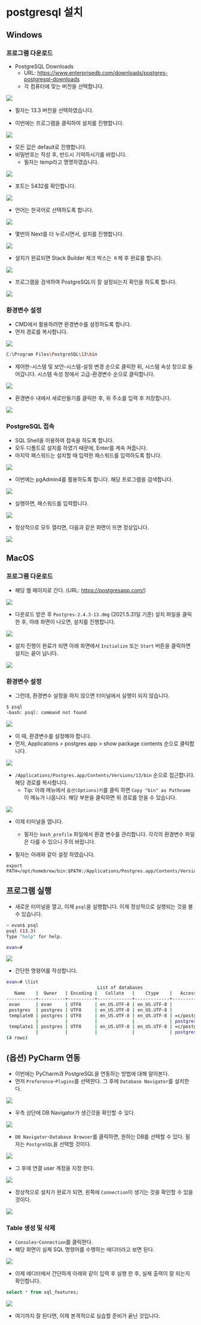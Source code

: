 # postgresql 설치
## Windows 
### 프로그램 다운로드
- PostgreSQL Downloads
    + URL: https://www.enterprisedb.com/downloads/postgres-postgresql-downloads
    + 각 컴퓨터에 맞는 버전을 선택합니다.
  
![](img/windows/install_01.png)

- 필자는 13.3 버전을 선택하였습니다. 

- 이번에는 프로그램을 클릭하여 설치를 진행합니다. 

![](img/windows/install_01.png)

- 모든 값은 default로 진행합니다. 
- 비밀번호는 작성 후, 반드시 기억하시기를 바랍니다. 
  + 필자는 temp라고 명명하였습니다.
  
![](img/windows/install_03.png)

- 포트는 5432를 확인합니다. 

![](img/windows/install_04.png)

- 언어는 한국어로 선택하도록 합니다. 

![](img/windows/install_05.png)

- 몇번의 Next를 더 누르시면서, 설치를 진행합니다. 

![](img/windows/install_06.png)

- 설치가 완료되면 Stack Builder 체크 박스는 ㅎ제 후 완료를 합니다. 

![](img/windows/install_07.png)

- 프로그램을 검색하여 PostgreSQL이 잘 설정되는지 확인을 하도록 합니다. 

![](img/windows/install_08.png)

### 환경변수 설정
- CMD에서 활용하려면 환경변수를 설정하도록 합니다. 
- 먼저 경로를 복사합니다.

![](img/windows/install_09.png)

```bash 
C:\Program Files\PostgreSQL\13\bin
```

- 제어판-시스템 및 보안-시스템-설정 변경 순으로 클릭한 뒤, 시스템 속성 창으로 들어갑니다. 시스템 속성 창에서 고급-환경변수 순으로 클릭합니다. 

![](img/windows/install_10.png)

- 환경변수 내에서 새로만들기를 클릭한 후, 위 주소를 입력 후 저장합니다. 

![](img/windows/install_11.png)

### PostgreSQL 접속
- SQL Shell을 이용하여 접속을 하도록 합니다. 
- 모두 디폴트로 설치를 하였기 때문에, Enter를 계속 쳐줍니다. 
- 마지막 패스워드는 설치할 때 입력한 패스워드를 입력하도록 합니다. 

![](img/windows/install_12.png)

- 이번에는 pgAdmin4를 활용하도록 합니다. 해당 프로그램을 검색합니다. 

![](img/windows/install_13.png)

- 실행하면, 패스워드를 입력합니다.   

![](img/windows/install_14.png)

- 정상적으로 모두 열리면, 다음과 같은 화면이 뜨면 정상입니다. 

![](img/windows/install_15.png)

## MacOS
### 프로그램 다운로드
- 해당 웹 페이지로 간다. (URL: https://postgresapp.com/)

![](img/macOS/install_01.png)
  
- 다운로드 받은 후 `Postgres-2.4.3-13.dmg` (2021.5.31일 기준) 설치 파일을 클릭한 후, 아래 화면이 나오면, 설치를 진행합니다. 

![](img/macOS/install_02.png)
  
- 설치 진행이 완료가 되면 아래 화면에서 `Initialize` 또는 `Start` 버튼을 클릭하면 설치는 끝이 납니다. 

![](img/macOS/install_03.png)


### 환경변수 설정
- 그런데, 환경변수 설정을 하지 않으면 터미널에서 실행이 되지 않습니다. 
```bash 
$ psql
-bash: psql: command not found
```

![](img/macOS/install_04.png)

- 이 때, 환경변수를 설정해야 합니다.
- 먼저, Applications > postgres app > show package contents 순으로 클릭합니다.

![](img/macOS/install_05.png)

- `/Applications/Postgres.app/Contents/Versions/13/bin` 순으로 접근합니다. 해당 경로를 복사합니다. 
  + Tip: 아래 메뉴에서 `옵션(Options)키`를 클릭 하면 `Copy "bin" as Pathname`이 메뉴가 나옵니다. 해당 부분을 클릭하면 위 경로를 얻을 수 있습니다. 
  
![](img/macOS/install_06.png)

  
- 이제 터미널을 엽니다. 
  + 필자는 `bash_profile` 파일에서 환경 변수를 관리합니다. 각각의 환경변수 파일은 다를 수 있으니 주의 바랍니다.

- 필자는 아래와 같이 설정 하였습니다. 
```bass
export PATH=/opt/homebrew/bin:$PATH:/Applications/Postgres.app/Contents/Versions/13/bin
```

## 프로그램 실행 
- 새로운 터미널을 열고, 이제 `psql`을 실행합니다. 이제 정상적으로 실행되는 것을 볼 수 있습니다. 
```bash
~ evan$ psql
psql (13.3)
Type "help" for help.

evan=# 
```

![](img/macOS/install_07.png)

- 간단한 명령어를 작성합니다. 
```bash 
evan=# \list
                                  List of databases
   Name    |  Owner   | Encoding |   Collate   |    Ctype    |   Access privileges   
-----------+----------+----------+-------------+-------------+-----------------------
 evan      | evan     | UTF8     | en_US.UTF-8 | en_US.UTF-8 | 
 postgres  | postgres | UTF8     | en_US.UTF-8 | en_US.UTF-8 | 
 template0 | postgres | UTF8     | en_US.UTF-8 | en_US.UTF-8 | =c/postgres          +
           |          |          |             |             | postgres=CTc/postgres
 template1 | postgres | UTF8     | en_US.UTF-8 | en_US.UTF-8 | =c/postgres          +
           |          |          |             |             | postgres=CTc/postgres
(4 rows)
```

## (옵션) PyCharm 연동
- 이번에는 PyCharm과 PostgreSQL을 연동하는 방법에 대해 알아본다. 
- 먼저 `Preference`-`Plugins`를 선택한다. 그 후에 `Database Navigator`를 설치한다. 

![](img/pycharm/install_01.png)

- 우측 상단에 DB Navigator가 생긴것을 확인할 수 있다. 

![](img/pycharm/install_02.png)

- `DB Navigator`-`Database Browser`를 클릭하면, 원하는 DB를 선택할 수 있다. 필자는 `PostgreSQL`을 선택할 것이다. 

![](img/pycharm/install_03.png)

- 그 후에 연결 user 계정을 지정 한다. 

![](img/pycharm/install_04.png)

- 정상적으로 설치가 완료가 되면, 왼쪽에 `Connection`이 생기는 것을 확인할 수 있을 것이다. 

![](img/pycharm/install_05.png)

### Table 생성 및 삭제
- `Consoles`-`Connection`를 클릭한다.
- 해당 화면이 실제 SQL 명령어를 수행하는 에디터라고 보면 된다. 

![](img/pycharm/install_06.png)

- 이제 에디터에서 간단하게 아래와 같이 입력 후 실행 한 후, 실제 출력이 잘 되는지 확인합니다. 
```sql 
select * from sql_features;
```
![](img/pycharm/install_07.png)

- 여기까지 잘 된다면, 이제 본격적으로 실습할 준비가 끝난 것입니다. 











